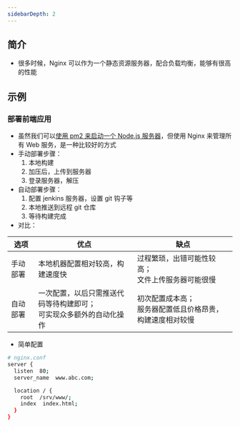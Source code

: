 ```yaml
---
sidebarDepth: 2
---
```


## 简介

+ 很多时候，Nginx 可以作为一个静态资源服务器，配合负载均衡，能够有很高的性能




## 示例


### 部署前端应用

+ 虽然我们可以[使用 pm2 来启动一个 Node.js 服务器]()，但使用 Nginx 来管理所有 Web 服务，是一种比较好的方式
+ 手动部署步骤：
  1. 本地构建
  2. 加压后，上传到服务器
  3. 登录服务器，解压
+ 自动部署步骤：
  1. 配置 jenkins 服务器，设置 git 钩子等
  2. 本地推送到远程 git 仓库
  3. 等待构建完成
+ 对比：

|选项|优点|缺点|
|-|-|-|
|手动部署|本地机器配置相对较高，构建速度快|过程繁琐，出错可能性较高；<br>文件上传服务器可能很慢|
|自动部署|一次配置，以后只需推送代码等待构建即可；<br>可实现众多额外的自动化操作|初次配置成本高；<br>服务器配置低且价格昂贵，构建速度相对较慢|


+ 简单配置
```sh
# nginx.conf
server {
  listen  80;
  server_name  www.abc.com;

  location / {
    root  /srv/www/;
    index  index.html;
  }
}
```